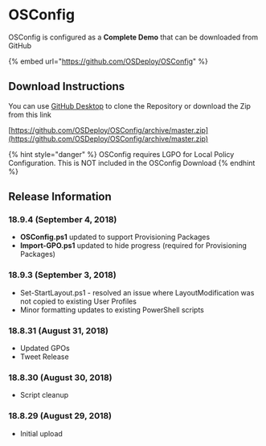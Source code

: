 # OSConfig

OSConfig is configured as a **Complete Demo** that can be downloaded from GitHub

{% embed url="https://github.com/OSDeploy/OSConfig" %}

## Download Instructions

You can use [GitHub Desktop](https://desktop.github.com/) to clone the Repository or download the Zip from this link

[https://github.com/OSDeploy/OSConfig/archive/master.zip](https://github.com/OSDeploy/OSConfig/archive/master.zip)

{% hint style="danger" %}
OSConfig requires LGPO for Local Policy Configuration.  This is NOT included in the OSConfig Download
{% endhint %}

## Release Information

### 18.9.4 \(September 4, 2018\)

* **OSConfig.ps1** updated to support Provisioning Packages
* **Import-GPO.ps1** updated to hide progress \(required for Provisioning Packages\)

### 18.9.3 \(September 3, 2018\)

* Set-StartLayout.ps1 - resolved an issue where LayoutModification was not copied to existing User Profiles
* Minor formatting updates to existing PowerShell scripts

### 18.8.31 \(August 31, 2018\)

* Updated GPOs
* Tweet Release

### 18.8.30 \(August 30, 2018\)

* Script cleanup

### 18.8.29 \(August 29, 2018\)

* Initial upload



